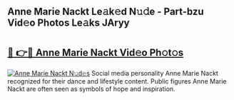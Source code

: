 ## Anne Marie Nackt Le𝚊k𝚎d N𝚞𝚍e - Part-bzu Vid𝚎o Photos Le𝚊ks JAryy

# <h2><a href="http://fb4y4l6.evod.top/?m=Anne+Marie+Nackt">🔗 👉🔴 Anne Marie Nackt Vid𝚎o Ph𝚘t𝚘s</a></h2>

[![Anne Marie Nackt N𝚞d𝚎s](https://i.imgur.com/8V9OHl7.gif)](http://fb4y4l6.evod.top/?m=Anne+Marie+Nackt)
Social media personality Anne Marie Nackt recognized for their dance and lifestyle content. Public figures Anne Marie Nackt are often seen as symbols of hope and inspiration. 
